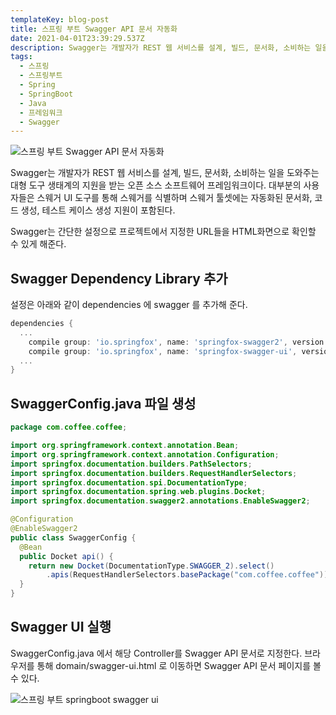 ```yaml
---
templateKey: blog-post
title: 스프링 부트 Swagger API 문서 자동화
date: 2021-04-01T23:39:29.537Z
description: Swagger는 개발자가 REST 웹 서비스를 설계, 빌드, 문서화, 소비하는 일을 도와주는 대형 도구 생태계의 지원을 받는 오픈 소스 소프트웨어 프레임워크이다. 대부분의 사용자들은 스웨거 UI 도구를 통해 스웨거를 식별하며 스웨거 툴셋에는 자동화된 문서화, 코드 생성, 테스트 케이스 생성 지원이 포함되며, 간단한 설정으로 프로젝트에서 지정한 URL들을 HTML화면으로 확인할 수 있게 해준다.
tags:
  - 스프링
  - 스프링부트
  - Spring
  - SpringBoot
  - Java
  - 프레임워크
  - Swagger
---
```


![스프링 부트 Swagger API 문서 자동화](//assets/springboot.png "스프링 부트 Swagger API 문서 자동화")

Swagger는 개발자가 REST 웹 서비스를 설계, 빌드, 문서화, 소비하는 일을 도와주는 대형 도구 생태계의 지원을 받는 오픈 소스 소프트웨어 프레임워크이다. 대부분의 사용자들은 스웨거 UI 도구를 통해 스웨거를 식별하며 스웨거 툴셋에는 자동화된 문서화, 코드 생성, 테스트 케이스 생성 지원이 포함된다.

Swagger는 간단한 설정으로 프로젝트에서 지정한 URL들을 HTML화면으로 확인할 수 있게 해준다.

## Swagger Dependency Library 추가

설정은 아래와 같이 dependencies 에 swagger 를 추가해 준다.

```groovy
dependencies {
  ...
	compile group: 'io.springfox', name: 'springfox-swagger2', version: '2.9.2'
	compile group: 'io.springfox', name: 'springfox-swagger-ui', version: '2.9.2'
  ...
}
```

## SwaggerConfig.java 파일 생성

```java
package com.coffee.coffee;

import org.springframework.context.annotation.Bean;
import org.springframework.context.annotation.Configuration;
import springfox.documentation.builders.PathSelectors;
import springfox.documentation.builders.RequestHandlerSelectors;
import springfox.documentation.spi.DocumentationType;
import springfox.documentation.spring.web.plugins.Docket;
import springfox.documentation.swagger2.annotations.EnableSwagger2;

@Configuration
@EnableSwagger2
public class SwaggerConfig {
  @Bean
  public Docket api() {
    return new Docket(DocumentationType.SWAGGER_2).select()
        .apis(RequestHandlerSelectors.basePackage("com.coffee.coffee")).paths(PathSelectors.any()).build();
  }
}
```

## Swagger UI 실행

SwaggerConfig.java 에서 해당 Controller를 Swagger API 문서로 지정한다.
브라우저를 통해 domain/swagger-ui.html 로 이동하면 Swagger API 문서 페이지를 볼 수 있다.

![스프링 부트 springboot swagger ui](//assets/springboot-swagger-ui.png "스프링 부트 springboot swagger ui")
